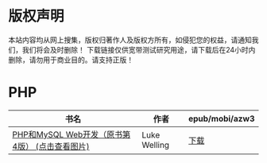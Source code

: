 # 版权声明

本站内容均从网上搜集，版权归著作人及版权方所有，如侵犯您的权益，请通知我们，我们将会及时删除！ 下载链接仅供宽带测试研究用途，请下载后在24小时内删除，请勿用于商业目的。请支持正版！

# PHP

| 书名 | 作者 | epub/mobi/azw3 |
| --- | --- | --- |
| [PHP和MySQL Web开发（原书第4版） (点击查看图片)](https://www.dushupai.com/attachment/2024/06/01/67c935d57e171839.jpg) | Luke Welling | [下载](https://url89.ctfile.com/f/31084289-1357005859-aace71?p=8866) |
